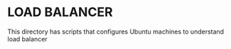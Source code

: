 # LOAD BALANCER
This directory has scripts that configures Ubuntu machines to understand load balancer
